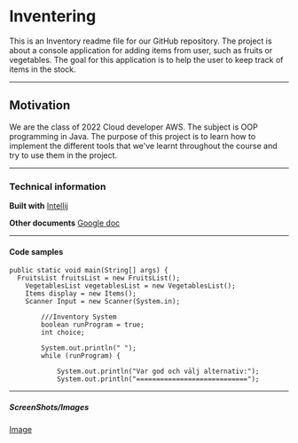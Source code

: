 # Inventering

This is an Inventory readme file for our GitHub repository.
The project is about a console application for adding items from user, such as fruits or vegetables.
The goal for this application is to help the user to keep track of items in the stock.

-------------------------
## Motivation

We are the class of 2022 Cloud developer AWS. The subject is OOP programming in Java.
The purpose of this project is to learn how to implement the different tools that we've learnt 
throughout the course and try to use them in the project.

-------------------------
### Technical information


**Built with** [Intellij](https://www.jetbrains.com/idea/)

**Other documents** [Google doc](https://docs.google.com/document/d/16UvxtpxdhrQu1JtmLgi_E_zMakSLF3v2un5jDruPQMg/edit#heading=h.35jxxq4vr0a6)

------------------------

#### Code samples


    public static void main(String[] args) {
      FruitsList fruitsList = new FruitsList();
        VegetablesList vegetablesList = new VegetablesList();
        Items display = new Items();
        Scanner Input = new Scanner(System.in);

            ///Inventory System
            boolean runProgram = true;
            int choice;

            System.out.println(" ");
            while (runProgram) {

                System.out.println("Var god och välj alternativ:");
                System.out.println("============================");

____________________________

##### ScreenShots/Images
[Image](https://drive.google.com/file/d/1QHGUebzbakRbjSTFz-qys_5Tsy7xG98A/view?usp=sharing)